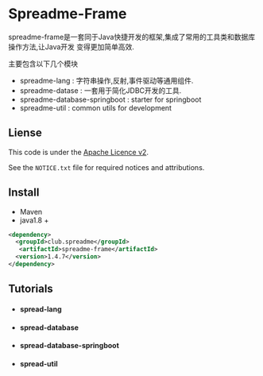 Spreadme-Frame
===============================
spreadme-frame是一套同于Java快捷开发的框架,集成了常用的工具类和数据库操作方法,让Java开发
变得更加简单高效.

主要包含以下几个模块
- spreadme-lang : 字符串操作,反射,事件驱动等通用组件.
- spreadme-datase : 一套用于简化JDBC开发的工具.
- spreadme-database-springboot : starter for springboot
- spreadme-util : common utils for development

Liense
------
This code is under the [Apache Licence v2](https://www.apache.org/licenses/LICENSE-2.0).

See the `NOTICE.txt` file for required notices and attributions.

Install
-------
- Maven
- java1.8 +
``` xml
<dependency>
  <groupId>club.spreadme</groupId>
   <artifactId>spreadme-frame</artifactId>
  <version>1.4.7</version>
</dependency>
```
Tutorials
-------

- #### spread-lang
- #### spread-database
- #### spread-database-springboot
- #### spread-util
